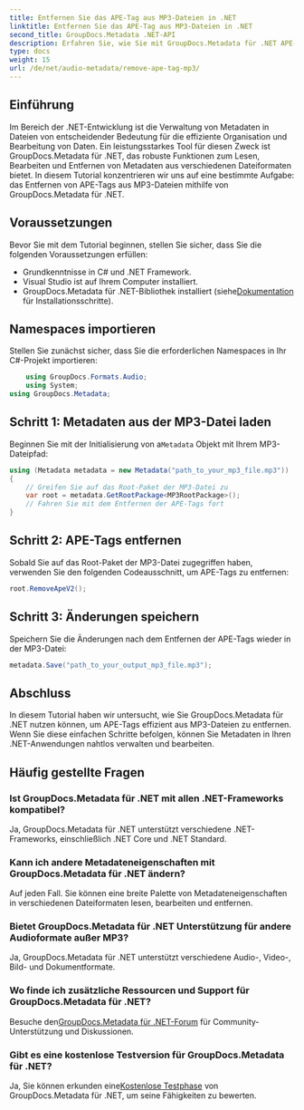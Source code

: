 ```yaml
---
title: Entfernen Sie das APE-Tag aus MP3-Dateien in .NET
linktitle: Entfernen Sie das APE-Tag aus MP3-Dateien in .NET
second_title: GroupDocs.Metadata .NET-API
description: Erfahren Sie, wie Sie mit GroupDocs.Metadata für .NET APE-Tags aus MP3-Dateien entfernen. Verwalten Sie mühelos Metadaten in Ihren .NET-Anwendungen.
type: docs
weight: 15
url: /de/net/audio-metadata/remove-ape-tag-mp3/
---
```

## Einführung
Im Bereich der .NET-Entwicklung ist die Verwaltung von Metadaten in Dateien von entscheidender Bedeutung für die effiziente Organisation und Bearbeitung von Daten. Ein leistungsstarkes Tool für diesen Zweck ist GroupDocs.Metadata für .NET, das robuste Funktionen zum Lesen, Bearbeiten und Entfernen von Metadaten aus verschiedenen Dateiformaten bietet. In diesem Tutorial konzentrieren wir uns auf eine bestimmte Aufgabe: das Entfernen von APE-Tags aus MP3-Dateien mithilfe von GroupDocs.Metadata für .NET. 
## Voraussetzungen
Bevor Sie mit dem Tutorial beginnen, stellen Sie sicher, dass Sie die folgenden Voraussetzungen erfüllen:
- Grundkenntnisse in C# und .NET Framework.
- Visual Studio ist auf Ihrem Computer installiert.
-  GroupDocs.Metadata für .NET-Bibliothek installiert (siehe[Dokumentation](https://reference.groupdocs.com/metadata/net/) für Installationsschritte).

## Namespaces importieren
Stellen Sie zunächst sicher, dass Sie die erforderlichen Namespaces in Ihr C#-Projekt importieren:
```csharp
    using GroupDocs.Formats.Audio;
    using System;
using GroupDocs.Metadata;
```
## Schritt 1: Metadaten aus der MP3-Datei laden
 Beginnen Sie mit der Initialisierung von a`Metadata` Objekt mit Ihrem MP3-Dateipfad:
```csharp
using (Metadata metadata = new Metadata("path_to_your_mp3_file.mp3"))
{
    // Greifen Sie auf das Root-Paket der MP3-Datei zu
    var root = metadata.GetRootPackage<MP3RootPackage>();
    // Fahren Sie mit dem Entfernen der APE-Tags fort
}
```
## Schritt 2: APE-Tags entfernen
Sobald Sie auf das Root-Paket der MP3-Datei zugegriffen haben, verwenden Sie den folgenden Codeausschnitt, um APE-Tags zu entfernen:
```csharp
root.RemoveApeV2();
```
## Schritt 3: Änderungen speichern
Speichern Sie die Änderungen nach dem Entfernen der APE-Tags wieder in der MP3-Datei:
```csharp
metadata.Save("path_to_your_output_mp3_file.mp3");
```

## Abschluss
In diesem Tutorial haben wir untersucht, wie Sie GroupDocs.Metadata für .NET nutzen können, um APE-Tags effizient aus MP3-Dateien zu entfernen. Wenn Sie diese einfachen Schritte befolgen, können Sie Metadaten in Ihren .NET-Anwendungen nahtlos verwalten und bearbeiten.

## Häufig gestellte Fragen
### Ist GroupDocs.Metadata für .NET mit allen .NET-Frameworks kompatibel?
Ja, GroupDocs.Metadata für .NET unterstützt verschiedene .NET-Frameworks, einschließlich .NET Core und .NET Standard.
### Kann ich andere Metadateneigenschaften mit GroupDocs.Metadata für .NET ändern?
Auf jeden Fall. Sie können eine breite Palette von Metadateneigenschaften in verschiedenen Dateiformaten lesen, bearbeiten und entfernen.
### Bietet GroupDocs.Metadata für .NET Unterstützung für andere Audioformate außer MP3?
Ja, GroupDocs.Metadata für .NET unterstützt verschiedene Audio-, Video-, Bild- und Dokumentformate.
### Wo finde ich zusätzliche Ressourcen und Support für GroupDocs.Metadata für .NET?
 Besuche den[GroupDocs.Metadata für .NET-Forum](https://forum.groupdocs.com/c/metadata/14) für Community-Unterstützung und Diskussionen.
### Gibt es eine kostenlose Testversion für GroupDocs.Metadata für .NET?
 Ja, Sie können erkunden eine[Kostenlose Testphase](https://releases.groupdocs.com/) von GroupDocs.Metadata für .NET, um seine Fähigkeiten zu bewerten.